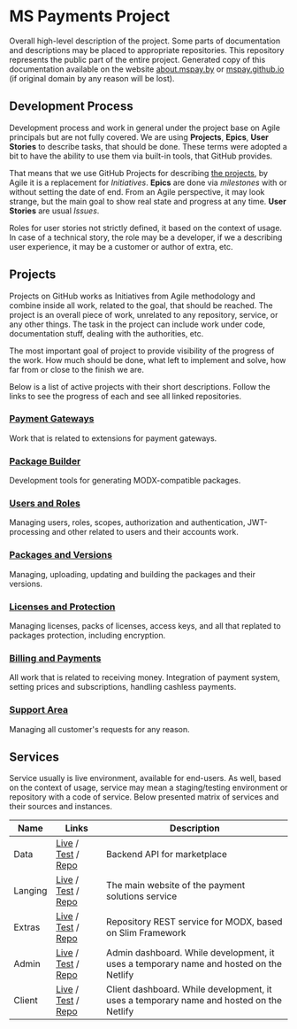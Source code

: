 # MS Payments Project

Overall high-level description of the project. Some parts of documentation and descriptions may be placed to appropriate repositories. This repository represents the public part of the entire project. Generated copy of this documentation available on the website [about.mspay.by](https://about.mspay.by) or [mspay.github.io](https://mspay.github.io) (if original domain by any reason will be lost).

## Development Process

Development process and work in general under the project base on Agile principals but are not fully covered. We are using **Projects**, **Epics**, **User Stories** to describe tasks, that should be done. These terms were adopted a bit to have the ability to use them via built-in tools, that GitHub provides.

That means that we use GitHub Projects for describing [the projects](#Projects), by Agile it is a replacement for _Initiatives_. **Epics** are done via _milestones_ with or without setting the date of end. From an Agile perspective, it may look strange, but the main goal to show real state and progress at any time. **User Stories** are usual _Issues_.

Roles for user stories not strictly defined, it based on the context of usage. In case of a technical story, the role may be a developer, if we a describing user experience, it may be a customer or author of extra, etc.

## Projects

Projects on GitHub works as Initiatives from Agile methodology and combine inside all work, related to the goal, that should be reached. The project is an overall piece of work, unrelated to any repository, service, or any other things. The task in the project can include work under code, documentation stuff, dealing with the authorities, etc.

The most important goal of project to provide visibility of the progress of the work. How much should be done, what left to implement and solve, how far from or close to the finish we are.

Below is a list of active projects with their short descriptions. Follow the links to see the progress of each and see all linked repositories.

### [Payment Gateways][prj1]
Work that is related to extensions for payment gateways.

### [Package Builder][prj4]
Development tools for generating MODX-compatible packages.

### [Users and Roles][prj2]
Managing users, roles, scopes, authorization and authentication, JWT-processing and other related to users and their accounts work.

### [Packages and Versions][prj5]
Managing, uploading, updating and building the packages and their versions.

### [Licenses and Protection][prj6]
Managing licenses, packs of licenses, access keys, and all that replated to packages protection, including encryption.

### [Billing and Payments][prj3]
All work that is related to receiving money. Integration of payment system, setting prices and subscriptions, handling cashless payments.

### [Support Area][prj7]
Managing all customer's requests for any reason.

## Services

Service usually is live environment, available for end-users. As well, based on the context of usage, service may mean a staging/testing environment or repository with a code of service. Below presented matrix of services and their sources and instances.

Name | Links | Description
---|---|---
Data | [Live](https://api.mspay.by) / [Test](https://mspay-api.herokuapp.com/) / [Repo](https://github.com/mspay/service-api) | Backend API for marketplace 
Langing | [Live](https://mspay.by) / [Test](https://mspay.netlify.app) / [Repo](https://github.com/mspay/service-langing) | The main website of the payment solutions service
Extras | [Live](https://extras.mspay.by) / [Test]() / [Repo](https://github.com/mspay/service-extras) | Repository REST service for MODX, based on Slim Framework
Admin | [Live](https://manage.mspay.by) / [Test](https://cpmspay.netlify.app/) / [Repo](https://github.com/mspay/service-admin) | Admin dashboard. While development, it uses a temporary name and hosted on the Netlify
Client | [Live](https://client.mspay.by) / [Test](https://lkmspay.netlify.app/) / [Repo](https://github.com/mspay/service-client) | Client dashboard. While development, it uses a temporary name and hosted on the Netlify

[prj1]: https://github.com/orgs/mspay/projects/1
[prj2]: https://github.com/orgs/mspay/projects/2
[prj3]: https://github.com/orgs/mspay/projects/3
[prj4]: https://github.com/orgs/mspay/projects/4
[prj5]: https://github.com/orgs/mspay/projects/5
[prj6]: https://github.com/orgs/mspay/projects/6
[prj7]: https://github.com/orgs/mspay/projects/7
